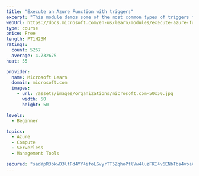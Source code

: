 ```yaml
---
title: "Execute an Azure Function with triggers"
excerpt: "This module demos some of the most common types of triggers for executing Azure Functions and how to configure them to execute your logic."
webUrl: https://docs.microsoft.com/en-us/learn/modules/execute-azure-function-with-triggers/
type: course
price: Free
length: PT1H23M
ratings:
  count: 5267
  average: 4.732675
heat: 55

provider:
  name: Microsoft Learn
  domain: microsoft.com
  images:
    - url: /assets/images/organizations/microsoft.com-50x50.jpg
      width: 50
      height: 50

levels:
  - Beginner

topics:
  - Azure
  - Compute
  - Serverless
  - Management Tools

secured: "sadYpR3bkwD3ltFd4YY4ifoLGvyrTT5ZqhoPtlVw4luzFKI4v6ENbTbs4voaAFaLqW7S2HIA4+tNauThpn4a2iMGYYtmZj8ZuiSvhsATcK/3PfHylssX8h9hkbDobP8JnyLRvdmI6gwViVkqskSh58fHEOKHQJNU7D2vZlaG5wdlQBI+mVopmrhy9aFVeu2S/o8L6tki6dgHwhnzUqWMDEly1uOpkcyX8MTxdFiSNKjCq15JYFxS+i8TYQMhemww4Lh2DqKmGdZQyvGt1Dc/jeWCAaXWaBdqXDNcEXcxPLubbDYDN11CpPoc7tS6PBiZok3j2nF8/HzTjANJfv4OhrG26td8DN3DpEWxP/tTJ1rsC8QxB1cPHu/RUpJNSwSGZGsNoJ9c6r5RDYgZ5nKE/2D5EeDKZin/2D3Iu3NJ/MI=;jljn1dGr8rlvBzX58GmZWQ=="
---
```


